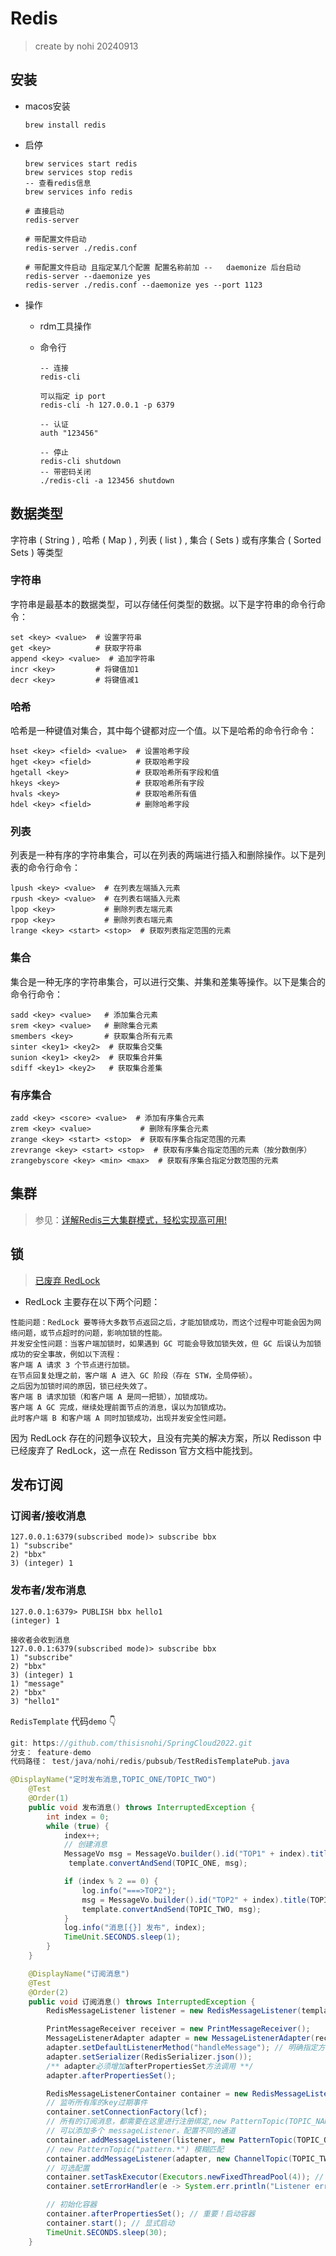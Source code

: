 # Redis

> create by nohi 20240913

## 安装

* macos安装

  ```shell
  brew install redis
  ```

* 启停

  ```shell
  brew services start redis
  brew services stop redis
  -- 查看redis信息
  brew services info redis
  
  # 直接启动
  redis-server
  
  # 带配置文件启动
  redis-server ./redis.conf 
  
  # 带配置文件启动 且指定某几个配置 配置名称前加 --   daemonize 后台启动
  redis-server --daemonize yes
  redis-server ./redis.conf --daemonize yes --port 1123
  ```

* 操作

  * rdm工具操作

  * 命令行

    ```
    -- 连接
    redis-cli
    
    可以指定 ip port
    redis-cli -h 127.0.0.1 -p 6379
    
    -- 认证
    auth "123456"
    
    -- 停止
    redis-cli shutdown
    -- 带密码关闭
    ./redis-cli -a 123456 shutdown
    ```
    
    



## 数据类型

字符串 ( String ) , 哈希 ( Map ) , 列表 ( list ) , 集合 ( Sets ) 或有序集合 ( Sorted Sets ) 等类型

### 字符串

字符串是最基本的数据类型，可以存储任何类型的数据。以下是字符串的命令行命令：

```shell
set <key> <value>  # 设置字符串
get <key>          # 获取字符串
append <key> <value>  # 追加字符串
incr <key>         # 将键值加1
decr <key>         # 将键值减1
```

### 哈希

哈希是一种键值对集合，其中每个键都对应一个值。以下是哈希的命令行命令：

```shell 
hset <key> <field> <value>  # 设置哈希字段
hget <key> <field>          # 获取哈希字段
hgetall <key>               # 获取哈希所有字段和值
hkeys <key>                 # 获取哈希所有字段
hvals <key>                 # 获取哈希所有值
hdel <key> <field>          # 删除哈希字段
```

### 列表

列表是一种有序的字符串集合，可以在列表的两端进行插入和删除操作。以下是列表的命令行命令：

```shell
lpush <key> <value>  # 在列表左端插入元素
rpush <key> <value>  # 在列表右端插入元素
lpop <key>           # 删除列表左端元素
rpop <key>           # 删除列表右端元素
lrange <key> <start> <stop>  # 获取列表指定范围的元素

```

### 集合

集合是一种无序的字符串集合，可以进行交集、并集和差集等操作。以下是集合的命令行命令：

```shell
sadd <key> <value>   # 添加集合元素
srem <key> <value>   # 删除集合元素
smembers <key>       # 获取集合所有元素
sinter <key1> <key2>  # 获取集合交集
sunion <key1> <key2>  # 获取集合并集
sdiff <key1> <key2>   # 获取集合差集
```

### 有序集合

```shell
zadd <key> <score> <value>  # 添加有序集合元素
zrem <key> <value>           # 删除有序集合元素
zrange <key> <start> <stop>  # 获取有序集合指定范围的元素
zrevrange <key> <start> <stop>  # 获取有序集合指定范围的元素（按分数倒序）
zrangebyscore <key> <min> <max>  # 获取有序集合指定分数范围的元素
```



## 集群

> 参见：[详解Redis三大集群模式，轻松实现高可用!](https://www.cnblogs.com/yidengjiagou/p/17345831.html)



## 锁

> [已废弃 RedLock](https://xie.infoq.cn/article/159756c5338c93a54687d8e75)



* RedLock 主要存在以下两个问题：

```
性能问题：RedLock 要等待大多数节点返回之后，才能加锁成功，而这个过程中可能会因为网络问题，或节点超时的问题，影响加锁的性能。
并发安全性问题：当客户端加锁时，如果遇到 GC 可能会导致加锁失效，但 GC 后误认为加锁成功的安全事故，例如以下流程：
客户端 A 请求 3 个节点进行加锁。
在节点回复处理之前，客户端 A 进入 GC 阶段（存在 STW，全局停顿）。
之后因为加锁时间的原因，锁已经失效了。
客户端 B 请求加锁（和客户端 A 是同一把锁），加锁成功。
客户端 A GC 完成，继续处理前面节点的消息，误以为加锁成功。
此时客户端 B 和客户端 A 同时加锁成功，出现并发安全性问题。
```

因为 RedLock 存在的问题争议较大，且没有完美的解决方案，所以 Redisson 中已经废弃了 RedLock，这一点在 Redisson 官方文档中能找到。



## 发布订阅

### 订阅者/接收消息

```
127.0.0.1:6379(subscribed mode)> subscribe bbx
1) "subscribe"
2) "bbx"
3) (integer) 1
```

### 发布者/发布消息

```
127.0.0.1:6379> PUBLISH bbx hello1
(integer) 1

接收者会收到消息
127.0.0.1:6379(subscribed mode)> subscribe bbx
1) "subscribe"
2) "bbx"
3) (integer) 1
1) "message"
2) "bbx"
3) "hello1"
```

`RedisTemplate` 代码`demo`   :point_down:

```java
git: https://github.com/thisisnohi/SpringCloud2022.git 
分支： feature-demo
代码路径： test/java/nohi/redis/pubsub/TestRedisTemplatePub.java

@DisplayName("定时发布消息,TOPIC_ONE/TOPIC_TWO")
    @Test
    @Order(1)
    public void 发布消息() throws InterruptedException {
        int index = 0;
        while (true) {
            index++;
            // 创建消息
            MessageVo msg = MessageVo.builder().id("TOP1" + index).title(TOPIC_ONE).content(DateUtil.now() + " " + index).build();
             template.convertAndSend(TOPIC_ONE, msg);

            if (index % 2 == 0) {
                log.info("===>TOP2");
                msg = MessageVo.builder().id("TOP2" + index).title(TOPIC_TWO).content(DateUtil.now() + " " + index).build();
                template.convertAndSend(TOPIC_TWO, msg);
            }
            log.info("消息[{}] 发布", index);
            TimeUnit.SECONDS.sleep(1);
        }
    }

    @DisplayName("订阅消息")
    @Test
    @Order(2)
    public void 订阅消息() throws InterruptedException {
        RedisMessageListener listener = new RedisMessageListener(template);

        PrintMessageReceiver receiver = new PrintMessageReceiver();
        MessageListenerAdapter adapter = new MessageListenerAdapter(receiver);
        adapter.setDefaultListenerMethod("handleMessage"); // 明确指定方法名
        adapter.setSerializer(RedisSerializer.json());
        /** adapter必须增加afterPropertiesSet方法调用 **/
        adapter.afterPropertiesSet();

        RedisMessageListenerContainer container = new RedisMessageListenerContainer();
        // 监听所有库的key过期事件
        container.setConnectionFactory(lcf);
        // 所有的订阅消息，都需要在这里进行注册绑定,new PatternTopic(TOPIC_NAME1)表示发布的主题信息
        // 可以添加多个 messageListener，配置不同的通道
        container.addMessageListener(listener, new PatternTopic(TOPIC_ONE));
        // new PatternTopic("pattern.*") 模糊匹配
        container.addMessageListener(adapter, new ChannelTopic(TOPIC_TWO));
        // 可选配置
        container.setTaskExecutor(Executors.newFixedThreadPool(4)); // 自定义线程池
        container.setErrorHandler(e -> System.err.println("Listener error: " + e.getMessage()));

        // 初始化容器
        container.afterPropertiesSet(); // 重要！启动容器
        container.start(); // 显式启动
        TimeUnit.SECONDS.sleep(30);
    }
```



